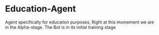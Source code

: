 # Education-Agent
Agent specifically for education purposes, Right at this momement we are in the Alpha-stage. The Bot is in its initial training stage
